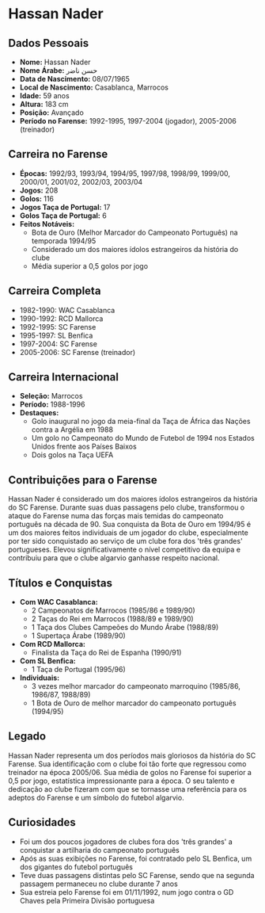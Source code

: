 # Hassan Nader

## Dados Pessoais
- **Nome:** Hassan Nader
- **Nome Árabe:** حسن ناﺿر
- **Data de Nascimento:** 08/07/1965
- **Local de Nascimento:** Casablanca, Marrocos
- **Idade:** 59 anos
- **Altura:** 183 cm
- **Posição:** Avançado
- **Período no Farense:** 1992-1995, 1997-2004 (jogador), 2005-2006 (treinador)

## Carreira no Farense
- **Épocas:** 1992/93, 1993/94, 1994/95, 1997/98, 1998/99, 1999/00, 2000/01, 2001/02, 2002/03, 2003/04
- **Jogos:** 208
- **Golos:** 116
- **Jogos Taça de Portugal:** 17
- **Golos Taça de Portugal:** 6
- **Feitos Notáveis:** 
  - Bota de Ouro (Melhor Marcador do Campeonato Português) na temporada 1994/95
  - Considerado um dos maiores ídolos estrangeiros da história do clube
  - Média superior a 0,5 golos por jogo

## Carreira Completa
- 1982-1990: WAC Casablanca
- 1990-1992: RCD Mallorca
- 1992-1995: SC Farense
- 1995-1997: SL Benfica
- 1997-2004: SC Farense
- 2005-2006: SC Farense (treinador)

## Carreira Internacional
- **Seleção:** Marrocos
- **Período:** 1988-1996
- **Destaques:**
  - Golo inaugural no jogo da meia-final da Taça de África das Nações contra a Argélia em 1988
  - Um golo no Campeonato do Mundo de Futebol de 1994 nos Estados Unidos frente aos Países Baixos
  - Dois golos na Taça UEFA

## Contribuições para o Farense
Hassan Nader é considerado um dos maiores ídolos estrangeiros da história do SC Farense. Durante suas duas passagens pelo clube, transformou o ataque do Farense numa das forças mais temidas do campeonato português na década de 90. Sua conquista da Bota de Ouro em 1994/95 é um dos maiores feitos individuais de um jogador do clube, especialmente por ter sido conquistado ao serviço de um clube fora dos 'três grandes' portugueses. Elevou significativamente o nível competitivo da equipa e contribuiu para que o clube algarvio ganhasse respeito nacional.

## Títulos e Conquistas
- **Com WAC Casablanca:**
  - 2 Campeonatos de Marrocos (1985/86 e 1989/90)
  - 2 Taças do Rei em Marrocos (1988/89 e 1989/90)
  - 1 Taça dos Clubes Campeões do Mundo Árabe (1988/89)
  - 1 Supertaça Árabe (1989/90)
- **Com RCD Mallorca:**
  - Finalista da Taça do Rei de Espanha (1990/91)
- **Com SL Benfica:**
  - 1 Taça de Portugal (1995/96)
- **Individuais:**
  - 3 vezes melhor marcador do campeonato marroquino (1985/86, 1986/87, 1988/89)
  - 1 Bota de Ouro de melhor marcador do campeonato português (1994/95)

## Legado
Hassan Nader representa um dos períodos mais gloriosos da história do SC Farense. Sua identificação com o clube foi tão forte que regressou como treinador na época 2005/06. Sua média de golos no Farense foi superior a 0,5 por jogo, estatística impressionante para a época. O seu talento e dedicação ao clube fizeram com que se tornasse uma referência para os adeptos do Farense e um símbolo do futebol algarvio.

## Curiosidades
- Foi um dos poucos jogadores de clubes fora dos 'três grandes' a conquistar a artilharia do campeonato português
- Após as suas exibições no Farense, foi contratado pelo SL Benfica, um dos gigantes do futebol português
- Teve duas passagens distintas pelo SC Farense, sendo que na segunda passagem permaneceu no clube durante 7 anos
- Sua estreia pelo Farense foi em 01/11/1992, num jogo contra o GD Chaves pela Primeira Divisão portuguesa 